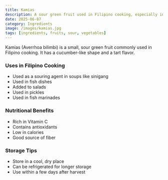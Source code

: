 ```yaml
---
title: Kamias
description: A sour green fruit used in Filipino cooking, especially in soups and stews
date: 2025-06-07
category: Ingredients
image: /images/kamias.jpg
tags: [ingredients, fruits, sour, vegetables]
---
```


Kamias (Averrhoa bilimbi) is a small, sour green fruit commonly used in Filipino cooking. It has a cucumber-like shape and a tart flavor.

### Uses in Filipino Cooking

- Used as a souring agent in soups like sinigang
- Used in fish dishes
- Added to salads
- Used in pickles
- Used in fish marinades

### Nutritional Benefits

- Rich in Vitamin C
- Contains antioxidants
- Low in calories
- Good source of fiber

### Storage Tips

- Store in a cool, dry place
- Can be refrigerated for longer storage
- Use within a few days after harvest
